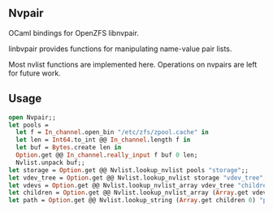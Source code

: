 Nvpair
------

OCaml bindings for OpenZFS libnvpair.

linbvpair provides functions for manipulating name-value pair lists.

Most nvlist functions are implemented here. Operations on nvpairs are left for future work.


Usage
-----

```ocaml
open Nvpair;;
let pools =
  let f = In_channel.open_bin "/etc/zfs/zpool.cache" in
  let len = Int64.to_int @@ In_channel.length f in
  let buf = Bytes.create len in
  Option.get @@ In_channel.really_input f buf 0 len;
  Nvlist.unpack buf;;
let storage = Option.get @@ Nvlist.lookup_nvlist pools "storage";;
let vdev_tree = Option.get @@ Nvlist.lookup_nvlist storage "vdev_tree";;
let vdevs = Option.get @@ Nvlist.lookup_nvlist_array vdev_tree "children";;
let children = Option.get @@ Nvlist.lookup_nvlist_array (Array.get vdevs 0) "children";;
let path = Option.get @@ Nvlist.lookup_string (Array.get children 0) "path";;
```
